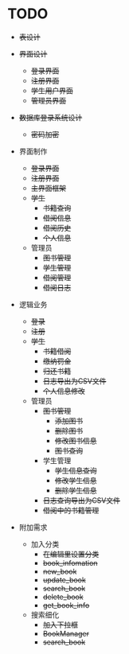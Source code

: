 # TODO

* ~~表设计~~
* ~~界面设计~~
  * ~~登录界面~~
  * ~~注册界面~~
  * ~~学生用户界面~~
  * ~~管理员界面~~

* ~~数据库登录系统设计~~
  * ~~密码加密~~

* 界面制作
  * ~~登录界面~~
  * ~~注册界面~~
  * ~~主界面框架~~
  * ~~学生~~
    * ~~书籍查询~~
    * ~~借阅信息~~
    * ~~借阅历史~~
    * ~~个人信息~~
  * 管理员
    * ~~图书管理~~
    * ~~学生管理~~
    * ~~借阅管理~~
    * ~~借阅日志~~

* 逻辑业务
  * ~~登录~~
  * ~~注册~~
  * ~~学生~~
    * ~~书籍借阅~~
    * ~~缴纳罚金~~
    * ~~归还书籍~~
    * ~~日志导出为CSV文件~~
    * ~~个人信息修改~~
  * 管理员
    * ~~图书管理~~
      * ~~添加图书~~
      * ~~删除图书~~
      * ~~修改图书信息~~
      * ~~图书查询~~
    * 学生管理
      * ~~学生信息查询~~
      * ~~修改学生信息~~
      * ~~删除学生信息~~
    * ~~日志查询导出为CSV文件~~
    * ~~借阅中的书籍管理~~

* 附加需求
  * 加入分类
    * ~~在编辑里设置分类~~
    * ~~book_infomation~~
    * ~~new_book~~
    * ~~update_book~~
    * ~~search_book~~
    * ~~delete_book~~
    * ~~get_book_info~~
  * 搜索细化
    * ~~加入下拉框~~
    * ~~BookManager~~
    * ~~search_book~~

